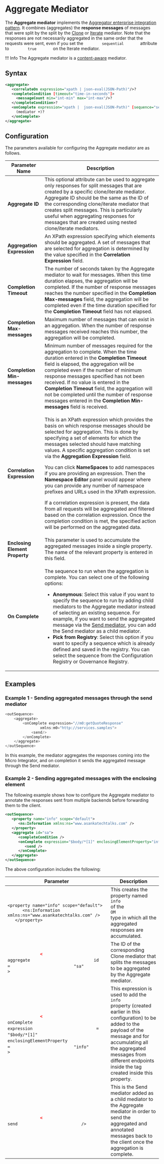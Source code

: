 # Aggregate Mediator

The **Aggregate mediator** implements the [Aggregator enterprise integration pattern](https://docs.wso2.com/display/EIP/Aggregator). It
combines (aggregates) the **response messages** of messages that were split by the split by the [Clone]({{base_path}}/reference/mediators/clone-mediator) or
[Iterate]({{base_path}}/reference/mediators/iterate-mediator) mediator. Note that the responses are not necessarily aggregated in the same order that the requests were sent,
even if you set the `         sequential        ` attribute to `         true        ` on the Iterate mediator.

!!! Info
    The Aggregate mediator is a [content-aware]({{base_path}}/reference/mediators/about-mediators/#classification-of-mediators) mediator.

## Syntax

```xml
<aggregate>
   <correlateOn expression="xpath | json-eval(JSON-Path)"/>?
   <completeCondition [timeout="time-in-seconds"]>
     <messageCount min="int-min" max="int-max"/>?
   </completeCondition>?
   <onComplete expression="xpath |  json-eval(JSON-Path)" [sequence="sequence-ref"]>
     (mediator +)?
   </onComplete>
</aggregate>
```

## Configuration

The parameters available for configuring the Aggregate mediator are as follows.

<table>
<thead>
<tr class="header">
<th>Parameter Name</th>
<th>Description</th>
</tr>
</thead>
<tbody>
<tr class="odd">
<td><strong>Aggregate ID</strong></td>
<td>This optional attribute can be used to aggregate only responses for split messages that are created by a specific clone/iterate mediator. Aggregate ID should be the same as the ID of the corresponding clone/iterate mediator that creates split messages. This is particularly useful when aggregating responses for messages that are created using nested clone/iterate mediators.</td>
</tr>
<tr class="even">
<td><strong>Aggregation Expression</strong></td>
<td>An XPath expression specifying which elements should be aggregated. A set of messages that are selected for aggregation is determined by the value specified in the <strong>Correlation Expression</strong> field.</td>
</tr>
<tr class="odd">
<td><strong>Completion Timeout</strong></td>
<td>The number of seconds taken by the Aggregate mediator to wait for messages. When this time duration elapses, the aggregation will be completed. If the number of response messages reaches the number specified in the <strong>Completion Max-messages</strong> field, the aggregation will be completed even if the time duration specified for the <strong>Completion Timeout</strong> field has not elapsed.</td>
</tr>
<tr class="even">
<td><strong>Completion Max-messages</strong></td>
<td>Maximum number of messages that can exist in an aggregation. When the number of response messages received reaches this number, the aggregation will be completed.</td>
</tr>
<tr class="odd">
<td><strong>Completion Min-messages</strong></td>
<td>Minimum number of messages required for the aggregation to complete. When the time duration entered in the <strong>Completion Timeout</strong> field is elapsed, the aggregation will be completed even if the number of minimum response messages specified has not been received. If no value is entered in the <strong>Completion Timeout</strong> field, the aggregation will not be completed until the number of response messages entered in the <strong>Completion Min-messages</strong> field is received.</td>
</tr>
<tr class="even">
<td><strong>Correlation Expression</strong></td>
<td><div class="content-wrapper">
<p>This is an XPath expression which provides the basis on which response messages should be selected for aggregation. This is done by specifying a set of elements for which the messages selected should have matching values. A specific aggregation condition is set via the <strong>Aggregation Expression</strong> field.</p>
    <p>You can click <strong>NameSpaces</strong> to add namespaces if you are providing an expression. Then the <strong>Namespace Editor</strong> panel would appear where you can provide any number of namespace prefixes and URLs used in the XPath expression.</p>
    <p>If a correlation expression is present, the data from all requests will be aggregated and filtered based on the correlation expression. Once the completion condition is met, the specified action will be performed on the aggregated data.</p>
</div></td>
</tr>
<tr class="odd">
<td><strong>Enclosing Element Property</strong></td>
<td>This parameter is used to accumulate the aggregated messages inside a single property. The name of the relevant property is entered in this field.</td>
</tr>
<tr class="even">
<td><strong>On Complete</strong></td>
<td><p>The sequence to run when the aggregation is complete. You can select one of the following options:</p>
<ul>
<li><strong>Anonymous</strong>: Select this value if you want to specify the sequence to run by adding child mediators to the Aggregate mediator instead of selecting an existing sequence. For example, if you want to send the aggregated message via the <a href="{{base_path}}/reference/mediators/send-mediator">Send mediator</a>, you can add the Send mediator as a child mediator.</li>
<li><strong>Pick from Registry</strong>: Select this option if you want to specify a sequence which is already defined and saved in the registry. You can select the sequence from the Configuration Registry or Governance Registry.</li>
</ul></td>
</tr>
</tbody>
</table>

## Examples

### Example 1 - Sending aggregated messages through the send mediator

``` java
<outSequence>
    <aggregate>
        <onComplete expression="//m0:getQuoteResponse"
                xmlns:m0="http://services.samples">
            <send/>
        </onComplete>
    </aggregate>
</outSequence>
```

In this example, the mediator aggregates the responses coming into the Micro Integrator, and on completion it sends the aggregated message through
the Send mediator.

### Example 2 - Sending aggregated messages with the enclosing element

The following example shows how to configure the Aggregate mediator to
annotate the responses sent from multiple backends before forwarding
them to the client.

``` xml
<outSequence>
   <property name="info" scope="default">
      <ns:Information xmlns:ns="www.asankatechtalks.com" />
   </property>
   <aggregate id="sa">
      <completeCondition />
      <onComplete expression="$body/*[1]" enclosingElementProperty="info">
         <send />
      </onComplete>
   </aggregate>
</outSequence>
```

The above configuration includes the following:
<table>
<thead>
<tr class="header">
<th>Parameter</th>
<th>Description</th>
</tr>
</thead>
<tbody>
<tr class="odd">
<td><pre><code>&lt;property name=&quot;info&quot; scope=&quot;default&quot;&gt;
      &lt;ns:Information xmlns:ns=&quot;www.asankatechtalks.com&quot; /&gt;
   &lt;/property&gt;</code></pre></td>
<td>This creates the property named <code>             info            </code> of the <code>             OM            </code> type in which all the aggregated responses are accumulated.</td>
</tr>
<tr class="even">
<td><code class="sourceCode xml">             <span class="er">&lt;</span>            </code> <code class="sourceCode xml">             aggregate            </code> <code class="sourceCode xml">             id            </code> <code class="sourceCode xml">             =            </code> <code class="sourceCode xml">             &quot;sa&quot;            </code> <code class="sourceCode xml">             &gt;            </code></td>
<td>The ID of the corresponding Clone mediator that splits the messages to be aggregated by the Aggregate mediator.</td>
</tr>
<tr class="odd">
<td><code class="sourceCode xml">             <span class="er">&lt;</span>            </code> <code class="sourceCode xml">             onComplete            </code> <code class="sourceCode xml">             expression            </code> <code class="sourceCode xml">             =            </code> <code class="sourceCode xml">             &quot;$body/*[1]&quot;            </code> <code class="sourceCode xml">             enclosingElementProperty            </code> <code class="sourceCode xml">             =            </code> <code class="sourceCode xml">             &quot;info&quot;            </code> <code class="sourceCode xml">             &gt;            </code></td>
<td>This expression is used to add the <code>             info            </code> property (created earlier in this configuration) to be added to the payload of the message and for accumulating all the aggregated messages from different endpoints inside the tag created inside this property.</td>
</tr>
<tr class="even">
<td><code class="sourceCode xml">             <span class="er">&lt;</span>            </code> <code class="sourceCode xml">             send            </code> <code class="sourceCode xml">             /&gt;            </code></td>
<td>This is the Send mediator added as a child mediator to the Aggregate mediator in order to send the aggregated and annotated messages back to the client once the aggregation is complete.</td>
</tr>
</tbody>
</table>
